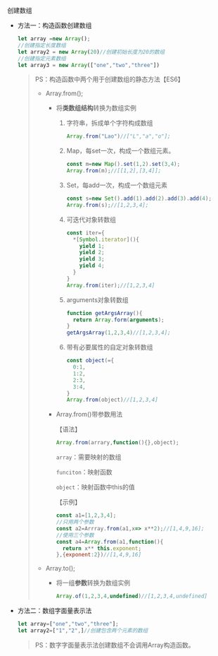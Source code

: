 创建数组

* 方法一：构造函数创建数组

  ````javascript
  let array =new Array();
  //创建指定长度数组
  let array2 = new Array(20)//创建初始长度为20的数组
  //创建指定元素数组
  let array3 = new Array(["one","two","three"])
  ````

  > PS：构造函数中两个用于创建数组的静态方法【ES6】
  >
  > * Array.from();
  >
  >   * 将**类数组结构**转换为数组实例
  >
  >     1. 字符串，拆成单个字符构成数组
  >
  >        ````javascript
  >        Array.from("Lao")//["L","a","o"];
  >        ````
  >
  >     2. Map，每set一次，构成一个数组元素。
  >
  >        ````javascript
  >        const m=new Map().set(1,2).set(3,4);
  >        Array.from(m);//[[1,2],[3,4]];
  >        ````
  >
  >     3. Set，每add一次，构成一个数组元素
  >
  >        ````javascript
  >        const s=new Set().add(1).add(2).add(3).add(4);
  >        Array.from(s);//[1,2,3,4];
  >        ````
  >
  >     4. 可迭代对象转数组
  >
  >        ````javascript
  >        const iter={
  >          *[Symbol.iterator](){
  >            yield 1;
  >            yield 2;
  >            yield 3;
  >            yield 4;
  >          }
  >        }
  >        Array.from(iter);//[1,2,3,4]
  >        ````
  >
  >     5. arguments对象转数组
  >
  >        ````javascript
  >        function getArgsArray(){
  >          return Array.form(arguments);
  >        }
  >        getArgsArray(1,2,3,4)//[1,2,3,4];
  >        ````
  >
  >     6. 带有必要属性的自定对象转数组
  >
  >        ````javascript
  >        const object(={
  >          0:1,
  >          1:2,
  >          2:3,
  >          3:4,
  >        }
  >        Array.from(object)//[1,2,3,4]
  >        ````
  >
  >   * Array.from()带参数用法
  >
  >     【语法】
  >
  >     ````javascript
  >     Array.from(arrary,function(){},object);
  >     ````
  >
  >     `array`：需要映射的数组
  >
  >     `funciton`：映射函数
  >
  >     `object`：映射函数中this的值
  >
  >     【示例】
  >
  >     ````javascript
  >     const a1=[1,2,3,4];
  >     //只用两个参数
  >     const a2=Arrray.from(a1,x=> x**2);//[1,4,9,16];
  >     //使用三个参数
  >     const a4=Array.from(a1,function(){
  >       return x** this.exponent;
  >     },{exponent:2})//[1,4,9,16]
  >     ````
  >
  > * Array.to();
  >
  >   * 将一组**参数**转换为数组实例
  >
  >     ````javascript
  >     Array.of(1,2,3,4,undefined)//[1,2,3,4,undefined]
  >     ````
  >
  >     

* 方法二：数组字面量表示法

  ````javascript
  let array=["one","two","three"];
  let array2=["1","2",]//创建包含两个元素的数组
  ````

  > PS：数字字面量表示法创建数组不会调用Array构造函数。



